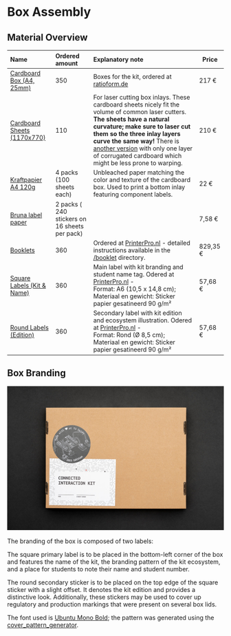 # Box Assembly



## Material Overview

| Name                                                         | Ordered amount                                | Explanatory note                                             | Price    |
| :----------------------------------------------------------- | :-------------------------------------------- | :----------------------------------------------------------- | -------- |
| [Cardboard Box (A4, 25mm)](https://www.ratioform.de/p/stuelpdeckelkarton-braun-1201040105/188-10/) | 350                                           | Boxes for the kit, ordered at [ratioform.de](https://www.ratioform.de/p/stuelpdeckelkarton-braun-1201040105/188-10/) | 217 €    |
| [Cardboard Sheets (1170x770)](https://www.pressel.com/p/pressel-karton-zwischenlagen-2-wellig-1170x770x7mm-braun-20-stuck/830801) | 110                                           | For laser cutting box inlays. These cardboard sheets nicely fit the volume of common laser cutters. **The sheets have a natural curvature; make sure to laser cut them so the three inlay layers curve the same way!** There is [another version](https://www.pressel.com/p/pressel-karton-zwischenlagen-1-wellig-1170x770mm/830800?tracking=searchterm:1170x770mm) with only one layer of corrugated cardboard which might be less prone to warping. | 210 €    |
| [Kraftpapier A4 120g](https://discountoffice.nl/p/kraftpapier-folia-din-a4-120gr/) | 4 packs (100 sheets each)                     | Unbleached paper matching the color and texture of the cardboard box. Used to print a bottom inlay featuring component labels. | 22 €     |
| [Bruna label paper](https://www.bruna.nl/kantoor/etiket-bruna-105x37mm-240stuks-796398) | 2 packs ( 240 stickers on 16 sheets per pack) |                                                              | 7,58 €   |
| [Booklets](/production_files/2023_edition/booklet)           | 360                                           | Ordered at [PrinterPro.nl](https://www.printerpro.nl/producten/brochures-magazines-geniet/) - detailed instructions available in the [/booklet](/production_files/2023_edition/booklet) directory. | 829,35 € |
| [Square Labels (Kit & Name)](https://www.printerpro.nl/producten/etiketten/) | 360                                           | Main label with kit branding and student name tag. Odered at [PrinterPro.nl](https://www.printerpro.nl/producten/etiketten/) - <br />Format: A6 (10,5 x 14,8 cm);  <br />Materiaal en gewicht: Sticker papier gesatineerd 90 g/m² | 57,68 €  |
| [Round Labels (Edition)](https://www.printerpro.nl/producten/etiketten/) | 360                                           | Secondary label with kit edition and ecosystem illustration. Odered at [PrinterPro.nl](https://www.printerpro.nl/producten/etiketten/) - <br />Format: Rond (Ø 8,5 cm);  <br />Materiaal en gewicht: Sticker papier gesatineerd 90 g/m² | 57,68 €  |



## Box Branding

![Closed box](/assets/connected-interaction-kit-2023-box.jpg)

The branding of the box is composed of two labels: 

The square primary label is to be placed in the bottom-left corner of the box and features the name of the kit, the branding pattern of the kit ecosystem, and a place for students to note their name and student number. 

The round secondary sticker is to be placed on the top edge of the square sticker with a slight offset. It denotes the kit edition and provides a distinctive look. Additionally, these stickers may be used to cover up regulatory and production markings that were present on several box lids.

The font used is [Ubuntu Mono Bold](https://design.ubuntu.com/font); the pattern was generated using the [cover_pattern_generator](/production_files/2023_edition/booklet/cover_pattern_generator/).
